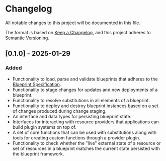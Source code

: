 # Changelog

All notable changes to this project will be documented in this file.

The format is based on [Keep a Changelog](https://keepachangelog.com/en/1.0.0/),
and this project adheres to [Semantic Versioning](https://semver.org/spec/v2.0.0.html).

## [0.1.0] - 2025-01-29

### Added

- Functionality to load, parse and validate blueprints that adheres to the [Blueprint Specification](https://www.celerityframework.com/docs/blueprint/specification).
- Functionality to stage changes for updates and new deployments of a blueprint.
- Functionality to resolve substitutions in all elements of a blueprint.
- Functionality to deploy and destroy blueprint instances based on a set of changes produced during change staging.
- An interface and data types for persisting blueprint state.
- Interfaces for interacting with resource providers that applications can build plugin systems on top of.
- A set of core functions that can be used with substitutions along with tools for creating custom functions through a provider plugin.
- Functionality to check whether the "live" external state of a resource or set of resources in a blueprint matches the current state persisted with the blueprint framework.
